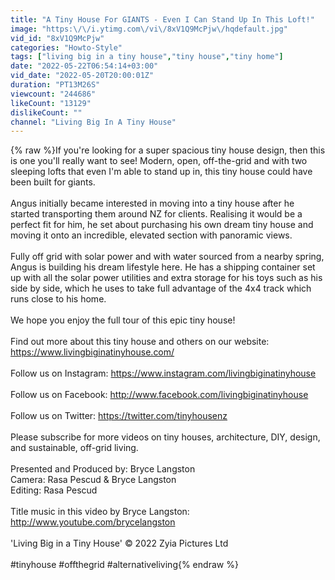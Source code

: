 ```yaml
---
title: "A Tiny House For GIANTS - Even I Can Stand Up In This Loft!"
image: "https:\/\/i.ytimg.com\/vi\/8xV1Q9McPjw\/hqdefault.jpg"
vid_id: "8xV1Q9McPjw"
categories: "Howto-Style"
tags: ["living big in a tiny house","tiny house","tiny home"]
date: "2022-05-22T06:54:14+03:00"
vid_date: "2022-05-20T20:00:01Z"
duration: "PT13M26S"
viewcount: "244686"
likeCount: "13129"
dislikeCount: ""
channel: "Living Big In A Tiny House"
---
```

{% raw %}If you're looking for a super spacious tiny house design, then this is one you'll really want to see! Modern, open, off-the-grid  and with two sleeping lofts that even I'm able to stand up in, this tiny house could have been built for giants. <br /><br />Angus initially became interested in moving into a tiny house after he started transporting them around NZ for clients. Realising it would be a perfect fit for him, he set about purchasing his own dream tiny house and moving it onto an incredible, elevated section with panoramic views. <br /><br />Fully off grid with solar power and with water sourced from a nearby spring, Angus is building his dream lifestyle here. He has a shipping container set up with all the solar power utilities and extra storage for his toys such as his side by side, which he uses to take full advantage of the 4x4 track which runs close to his home. <br /><br />We hope you enjoy the full tour of this epic tiny house! <br /><br />Find out more about this tiny house and others on our website: <a rel="nofollow" target="blank" href="https://www.livingbiginatinyhouse.com/">https://www.livingbiginatinyhouse.com/</a><br /><br />Follow us on Instagram: <a rel="nofollow" target="blank" href="https://www.instagram.com/livingbiginatinyhouse">https://www.instagram.com/livingbiginatinyhouse</a><br /><br />Follow us on Facebook:  <a rel="nofollow" target="blank" href="http://www.facebook.com/livingbiginatinyhouse">http://www.facebook.com/livingbiginatinyhouse</a><br /><br />Follow us on Twitter: <a rel="nofollow" target="blank" href="https://twitter.com/tinyhousenz">https://twitter.com/tinyhousenz</a><br /><br />Please subscribe for more videos on tiny houses, architecture, DIY, design, and sustainable, off-grid living.<br /><br />Presented and Produced by: Bryce Langston<br />Camera: Rasa Pescud &amp; Bryce Langston<br />Editing: Rasa Pescud<br /><br />Title music in this video by Bryce Langston: <a rel="nofollow" target="blank" href="http://www.youtube.com/brycelangston">http://www.youtube.com/brycelangston</a><br /><br />'Living Big in a Tiny House' © 2022 Zyia Pictures Ltd<br /><br />#tinyhouse #offthegrid #alternativeliving{% endraw %}
